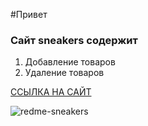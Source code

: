 #Привет

### Сайт sneakers содержит 
1. Добавление товаров
2. Удаление товаров

[ССЫЛКА НА САЙТ](https://sergk1993.github.io/sneakers/)

![redme-sneakers](https://github.com/sergk1993/sneakers/assets/81139100/7a76d2c7-595f-4db7-a0ca-58bf961820d4)

